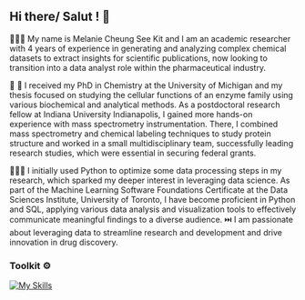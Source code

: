 ## Hi there/ Salut ! 👋

👩🏻‍🔬 My name is Melanie Cheung See Kit and I am an academic researcher with 4 years of experience in generating and analyzing complex chemical datasets to extract insights for scientific publications, now looking to transition into a data analyst role within the pharmaceutical industry. 

🧪 🔬 I received my PhD in Chemistry at the University of Michigan and my thesis focused on studying the cellular functions of an enzyme family using various biochemical and analytical methods. As a postdoctoral research fellow at Indiana University Indianapolis, I gained more hands-on experience with mass spectrometry instrumentation. There, I combined mass spectrometry and chemical labeling techniques to study protein structure and worked in a small multidisciplinary team, successfully leading research studies, which were essential in securing federal grants. 

👩🏻‍💻 I initially used Python to optimize some data processing steps in my research, which sparked my deeper interest in leveraging data science. As part of the Machine Learning Software Foundations Certificate at the Data Sciences Institute, University of Toronto, I have become proficient in Python and SQL, applying various data analysis and visualization tools to effectively communicate meaningful findings to a diverse audience. ⏭️ I am passionate about leveraging data to streamline research and development and drive innovation in drug discovery.

### Toolkit ⚙️
[![My Skills](https://skillicons.dev/icons?i=ai,ps,github,py,sqlite,vscode,apple,windows)](https://skillicons.dev)

<!--
**melcsk/melcsk** is a ✨ _special_ ✨ repository because its `README.md` (this file) appears on your GitHub profile.

Here are some ideas to get you started:

- 🔭 I’m currently working on ...
- 🌱 I’m currently learning ...
- 👯 I’m looking to collaborate on ...
- 🤔 I’m looking for help with ...
- 💬 Ask me about ...
- 📫 How to reach me: ...
- 😄 Pronouns: ...
- ⚡ Fun fact: ...
-->

